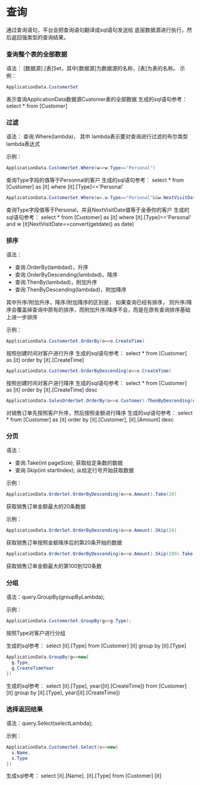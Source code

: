 # 查询

通过查询语句，平台会把查询语句翻译成sql语句发送给 底层数据源进行执行，然后返回强类型的查询结果。

### 查询整个表的全部数据

语法：
[数据源].[表]Set，其中[数据源]为数据源的名称，[表]为表的名称。
示例：
```csharp
ApplicationData.CustomerSet
```
表示查询ApplicationData数据源Customer表的全部数据
生成的sql语句参考：
select * from [Customer]

### 过滤

语法：
查询.Where(lambda)， 其中 lambda表示要对查询进行过滤的布尔类型lambda表达式

示例：
```csharp
ApplicationData.CustomerSet.Where(w=>w.Type=="Personal")
```
查询Type字段的值等于Personnal的客户
生成的sql语句参考：
select * from [Customer] as [it] where [it].[Type]=='Personal'

```csharp
ApplicationData.CustomerSet.Where(w=.w.Type=="Personal"&&w.NextVisitDate==DateTime.Today)
```
查询Type字段值等于Personal，并且NextVisitDate值等于金泰你的客户
生成的sql语句参考：
select * from [Customer] as [it] where [it].[Type]=='Personal' and w [it]NextVisitDate==convert(getdate() as date)

### 排序

语法：
- 查询.OrderBy(lambdad)，升序
- 查询.OrderByDescending(lambdad)，降序
- 查询.ThenBy(lambdad)，附加升序
- 查询.ThenByDescending(lambdad)，附加降序

其中升序/附加升序，降序/附加降序的区别是， 如果查询已经有排序， 则升序/降序会覆盖掉查询中原有的排序，而附加升序/降序不会，而是在原有查询排序基础上进一步排序

示例：
```csharp
ApplicationData.CustomerSet.OrderBy(o=>o.CreateTime)
```
按照创建时间对客户进行升序
生成的sql语句参考：
select * from [Customer] as [it] order by [it].[CreateTime]

```csharp
ApplicationData.CustomerSet.OrderByDescending(o=>o.CreateTime)
```
按照创建时间对客户进行降序
生成的sql语句参考：
select * from [Customer] as [it] order by [it].[CreateTime] desc

```csharp
ApplicationData.SalesOrderSet.OrderBy(o=>o.Customer).ThenByDescending(o=>o.Amount)
```
对销售订单先按照客户升序，然后按照金额进行降序
生成的sql语句参考：
select * from [Customer] as [it] order by [it].[Customer], [it].[Amount] desc

### 分页

语法：
- 查询.Take(int pageSize); 获取给定条数的数据
- 查询.Skip(int startIndex); 从给定行号开始获取数据

示例：
```csharp
ApplicationData.OrderSet.OrderByDescending(o=>o.Amount).Take(20)
```
获取销售订单金额最大的20条数据

示例：
```csharp
ApplicationData.OrderSet.OrderByDescending(o=>o.Amount).Skip(20)
```
获取销售订单按照金额降序后的第20条开始的数据

```csharp
ApplicationData.OrderSet.OrderByDescending(o=>o.Amount).Skip(100).Take(20)
```
获取销售订单金额最大的第100到120条数

### 分组

语法：query.GroupBy(groupByLambda);

示例：
```csharp
ApplicationData.CustomerSet.GroupBy(g=>g.Type);
```
按照Type对客户进行分组

生成的sql参考：
select [it].[Type] from [Customer] [it] group by [it].[Type]

```csharp
ApplicationData.GroupBy(g=>new{
  g.Type,
  g.CreateTimeYear
})
```
生成的sql参考：
select [it].[Type], year([it].[CreateTime]) from [Customer] [it] group by [it].[Type], year([it].[CreateTime])

### 选择返回结果

语法：query.Select(selectLambda);

示例：
```csharp
ApplicationData.CustomerSet.Select(s=>new{
  s.Name,
  s.Type
})
```
生成sql参考：
select [it].[Name], [it].[Type] from [Customer] [it]

